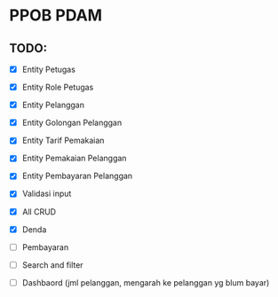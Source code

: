# PPOB PDAM

## TODO:

-   [x] Entity Petugas
-   [x] Entity Role Petugas

-   [x] Entity Pelanggan
-   [x] Entity Golongan Pelanggan
-   [x] Entity Tarif Pemakaian
-   [x] Entity Pemakaian Pelanggan
-   [x] Entity Pembayaran Pelanggan

-   [x] Validasi input
-   [x] All CRUD

-   [x] Denda
-   [ ] Pembayaran

-   [ ] Search and filter
-   [ ] Dashbaord (jml pelanggan, mengarah ke pelanggan yg blum bayar)
